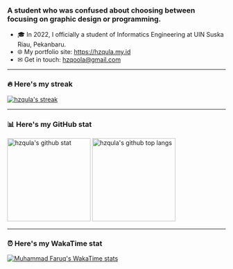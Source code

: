 
### A student who was confused about choosing between focusing on graphic design or programming.

- 🎓 In 2022, I officially a student of Informatics Engineering at UIN Suska Riau, Pekanbaru.
- 🌐 My portfolio site: https://hzqula.my.id
- ✉ Get in touch: hzqoola@gmail.com


---
### 🔥 Here's my streak
<a href="https://github.com/anuraghazra/github-readme-stats"><img alt="hzqula's streak" src="https://github-readme-streak-stats.herokuapp.com?user=hzqula&background=1e1e1e&border=FCC936&stroke=FCC936&ring=FC3636&fire=FCC936&currStreakNum=36CCFC&sideNums=36CCFC&currStreakLabel=36FC3E&sideLabels=36FC3E&dates=FCC936" /></a>


---
### 📊 Here's my GitHub stat

<a href="https://github.com/anuraghazra/github-readme-stats"><img alt="hzqula's github stat" src="https://github-readme-stats.vercel.app/api?username=hzqula&show_icons=true&text_color=36CCFC&ring_color=FC3636&icon_color=FCC936&theme=default&rank_icon=github&bg_color=1E1E1E&title_color=36FC3E&border_color=FCC936" height="192px"/></a>
<a href="https://github.com/anuraghazra/github-readme-stats"><img alt="hzqula's github top langs" src="https://github-readme-stats.vercel.app/api/top-langs/?username=hzqula&layout=compact&text_color=36CCFC&title_color=36FC3E&bg_color=1E1E1E&border_color=FCC936" height="192px" /></a>


---
### ⏰ Here's my WakaTime stat
[![Muhammad Faruq's WakaTime stats](https://github-readme-stats.vercel.app/api/wakatime?username=hzqula&text_color=36CCFC&title_color=36FC3E&bg_color=1E1E1E&border_color=FCC936\&layout=compact)](https://github.com/anuraghazra/github-readme-stats)
<!--
![](https://github-profile-trophy.vercel.app/?username=hzqula&theme=matrix&no-frame=false)
-->
